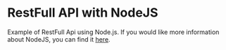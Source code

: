 # RestFull API with NodeJS

Example of RestFull Api using Node.js. If you would like more information about NodeJS, you can find it [here](http://rogeriodossantos.github.io/Wiki/stage/nodejs_commands.html).





